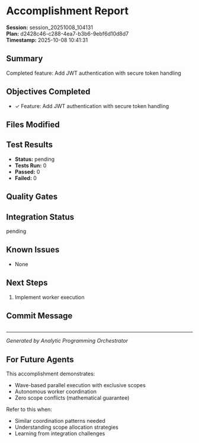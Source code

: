 # Accomplishment Report
**Session:** session_20251008_104131  
**Plan:** d2428c46-c288-4ea7-b3b6-9ebf6d10d8d7  
**Timestamp:** 2025-10-08 10:41:31

## Summary
Completed feature: Add JWT authentication with secure token handling

## Objectives Completed
- ✓ Feature: Add JWT authentication with secure token handling

## Files Modified


## Test Results
- **Status:** pending
- **Tests Run:** 0
- **Passed:** 0
- **Failed:** 0

## Quality Gates


## Integration Status
pending

## Known Issues
- None

## Next Steps
1. Implement worker execution

## Commit Message
```

```

---
*Generated by Analytic Programming Orchestrator*

## For Future Agents
This accomplishment demonstrates:
- Wave-based parallel execution with exclusive scopes
- Autonomous worker coordination
- Zero scope conflicts (mathematical guarantee)

Refer to this when:
- Similar coordination patterns needed
- Understanding scope allocation strategies
- Learning from integration challenges
